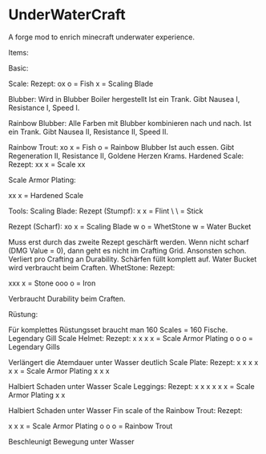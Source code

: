 UnderWaterCraft
===============

A forge mod to enrich minecraft underwater experience.

Items:

Basic:

Scale:
Rezept:
ox	o = Fish
	x = Scaling Blade

Blubber:
Wird in Blubber Boiler hergestellt
Ist ein Trank. Gibt Nausea I, Resistance I, Speed I.

Rainbow Blubber:
Alle Farben mit Blubber kombinieren nach und nach.
Ist ein Trank. Gibt Nausea II, Resistance II, Speed II.

Rainbow Trout:
xo	x = Fish
	o = Rainbow Blubber
Ist auch essen. Gibt Regeneration II, Resistance II, Goldene Herzen Krams.
Hardened Scale:
Rezept:
xx	x = Scale
xx

Scale Armor Plating:

xx	x = Hardened Scale

Tools:
Scaling Blade:
Rezept (Stumpf):
x	x = Flint
\	\ = Stick

Rezept (Scharf):
xo	x = Scaling Blade
w	o = WhetStone
	w = Water Bucket

Muss erst durch das zweite Rezept geschärft werden. Wenn nicht scharf (DMG Value = 0), dann geht es nicht im Crafting Grid. Ansonsten schon. Verliert pro Crafting an Durability. Schärfen füllt komplett auf. Water Bucket wird verbraucht beim Craften.
WhetStone:
Rezept:

xxx	x = Stone
ooo	o = Iron

Verbraucht Durability beim Craften.

Rüstung:

Für komplettes Rüstungsset braucht man 160 Scales = 160 Fische.
Legendary Gill Scale Helmet:
Rezept:
x x x	x = Scale Armor Plating
o   o	o = Legendary Gills

Verlängert die Atemdauer unter Wasser deutlich
Scale Plate:
Rezept:
x    x
x x x	x = Scale Armor Plating
x x x

Halbiert Schaden unter Wasser
Scale Leggings:
Rezept:
x x x
x    x	x = Scale Armor Plating
x    x

Halbiert Schaden unter Wasser
Fin scale of the Rainbow Trout:
Rezept:

x x	x = Scale Armor Plating
o o	o = Rainbow Trout

Beschleunigt Bewegung unter Wasser

